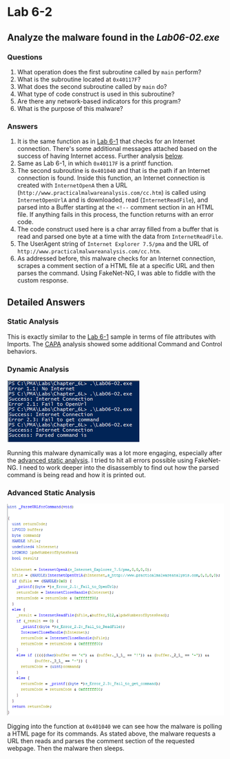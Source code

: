 # Lab 6-2

## Analyze the malware found in the *Lab06-02.exe*

### Questions

1. What operation does the first subroutine called by `main` perform?
2. What is the subroutine located at `0x40117F`?
3. What does the second subroutine called by `main` do?
4. What type of code construct is used in this subroutine?
5. Are there any network-based indicators for this program?
6. What is the purpose of this malware?

### Answers

1. It is the same function as in [Lab 6-1](/Chap6/6-1/README.md#answers) that checks for an Internet connection. There's some additional messages attached based on the success of having Internet access. Further analysis [below](#detailed-answers).
2. Same as Lab 6-1, in which `0x40117F` is a printf function.
3. The second subroutine is `0x401040` and that is the path if an Internet connection is found. Inside this function, an Internet connection is created with `InternetOpenA` then a URL (`http://www.practicalmalwareanalysis.com/cc.htm`) is called using `InternetOpenUrlA` and is downloaded, read (`InternetReadFile`), and parsed into a Buffer starting at the `<!--` comment section in an HTML file. If anything fails in this process, the function returns with an error code.
4. The code construct used here is a char array filled from a buffer that is read and parsed one byte at a time with the data from `InternetReadFile`.
5. The UserAgent string of `Internet Explorer 7.5/pma` and the URL of `http://www.practicalmalwareanalysis.com/cc.htm`.
6. As addressed before, this malware checks for an Internet connection, scrapes a comment section of a HTML file at a specific URL and then parses the command. Using FakeNet-NG, I was able to fiddle with the custom response.

## Detailed Answers

### Static Analysis

This is exactly similar to the [Lab 6-1](/Chap6/6-1/README.md#static-analysis) sample in terms of file attributes with Imports. The [CAPA](CAPA.txt) analysis showed some additional Command and Control behaviors.

### Dynamic Analysis

![6-2: Dynamic Analysis](Images/6-2-2.png)

Running this malware dynamically was a lot more engaging, especially after the [advanced static analysis](#advanced-static-analysis). I tried to hit all errors possible using FakeNet-NG. I need to work deeper into the disassembly to find out how the parsed command is being read and how it is printed out.

### Advanced Static Analysis

![6-2: Adv Static Analysis](Images/6-2-1.png)

Digging into the function at `0x401040` we can see how the malware is polling a HTML page for its commands. As stated above, the malware requests a URL then reads and parses the comment section of the requested webpage. Then the malware then sleeps.
